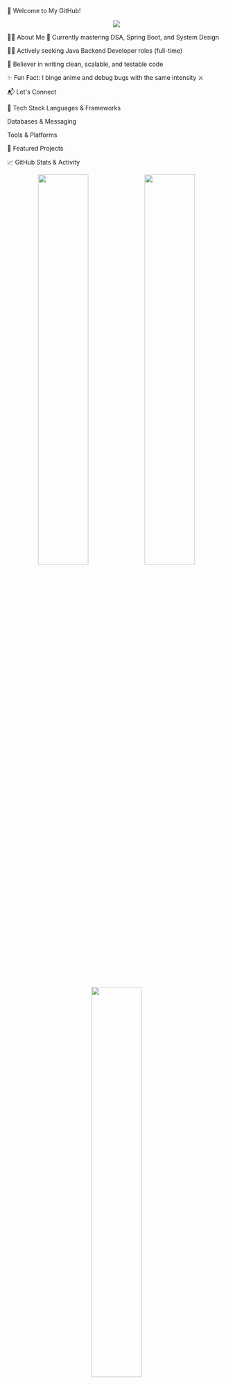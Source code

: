 💫 Welcome to My GitHub!
<p align="center"> <img src="https://readme-typing-svg.herokuapp.com?font=Fira+Code&weight=500&size=24&pause=1000&color=F7F7F7&background=58A6FF00&center=true&vCenter=true&width=800&lines=Hi+there+%F0%9F%91%8B+I'm+Shilpee+Srivastava!;Java+Backend+Developer+%E2%9A%99%EF%B8%8F;Anime+Fan+%F0%9F%8E%A5;Open+to+Full-Time+Roles!"> </p>
👩‍💻 About Me
🧠 Currently mastering DSA, Spring Boot, and System Design

👩‍💼 Actively seeking Java Backend Developer roles (full-time)

📌 Believer in writing clean, scalable, and testable code

✨ Fun Fact: I binge anime and debug bugs with the same intensity ⚔️

📬 Let's Connect



🧰 Tech Stack
Languages & Frameworks





Databases & Messaging





Tools & Platforms






🌟 Featured Projects


📈 GitHub Stats & Activity
<p align="center"> <img src="https://github-readme-stats.vercel.app/api?username=shilpee-0311&theme=tokyonight&show_icons=true&hide_border=true" width="48%"/> <img src="https://github-readme-streak-stats.herokuapp.com?user=shilpee-0311&theme=tokyonight&hide_border=true" width="48%"/> <img src="https://github-readme-stats.vercel.app/api/top-langs/?username=shilpee-0311&layout=compact&theme=tokyonight&hide_border=true" width="48%"/> </p>
🏆 GitHub Trophies
<p align="center"> <img src="https://github-profile-trophy.vercel.app/?username=shilpee-0311&theme=tokyonight&row=2&margin-w=8&no-bg=true"/> </p>
🌐 GitHub Actions & Activity Graph



🧠 Current Learning & Challenges
Advanced Spring Boot Features (Security, AOP, Microservices)

Real-world backend architecture + system design

Solving daily problems on LeetCode & GFG

🎯 Career Goals
🔍 Land a backend role where I can:
✔ Solve real-world problems using Java
✔ Collaborate on meaningful backend projects
✔ Grow into a backend architect in 3–5 years

📌 My Coding Philosophy
"Write code that others can read. Build systems your future self can scale

